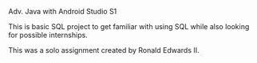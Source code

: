 Adv. Java with Android Studio S1

This is basic SQL project to get familiar with using SQL while also looking for possible internships.

This was a solo assignment created by Ronald Edwards II.
